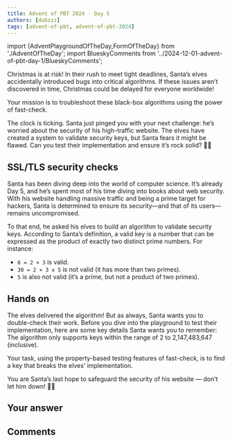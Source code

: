 ```yaml
---
title: Advent of PBT 2024 · Day 5
authors: [dubzzz]
tags: [advent-of-pbt, advent-of-pbt-2024]
---
```


import {AdventPlaygroundOfTheDay,FormOfTheDay} from './AdventOfTheDay';
import BlueskyComments from '../2024-12-01-advent-of-pbt-day-1/BlueskyComments';

Christmas is at risk! In their rush to meet tight deadlines, Santa’s elves accidentally introduced bugs into critical algorithms. If these issues aren’t discovered in time, Christmas could be delayed for everyone worldwide!

Your mission is to troubleshoot these black-box algorithms using the power of fast-check.

The clock is ticking. Santa just pinged you with your next challenge: he’s worried about the security of his high-traffic website. The elves have created a system to validate security keys, but Santa fears it might be flawed. Can you test their implementation and ensure it’s rock solid? 🎄🔧

<!--truncate-->

## SSL/TLS security checks

Santa has been diving deep into the world of computer science. It’s already Day 5, and he’s spent most of his time diving into books about web security. With his website handling massive traffic and being a prime target for hackers, Santa is determined to ensure its security—and that of its users—remains uncompromised.

To that end, he asked his elves to build an algorithm to validate security keys. According to Santa’s definition, a valid key is a number that can be expressed as the product of exactly two distinct prime numbers. For instance:

- `6 = 2 × 3` is valid.
- `30 = 2 × 3 x 5` is not valid (it has more than two primes).
- `5` is also not valid (it’s a prime, but not a product of two primes).

## Hands on

The elves delivered the algorithm! But as always, Santa wants you to double-check their work. Before you dive into the playground to test their implementation, here are some key details Santa wants you to remember: The algorithm only supports keys within the range of 2 to 2,147,483,647 (inclusive).

Your task, using the property-based testing features of fast-check, is to find a key that breaks the elves’ implementation.

You are Santa’s last hope to safeguard the security of his website — don’t let him down! 🎄🔧

<AdventPlaygroundOfTheDay />

## Your answer

<FormOfTheDay />

## Comments

<BlueskyComments url="https://bsky.app/profile/fast-check.dev/post/3lck6yc6c2c2g" />
